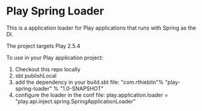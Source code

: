 # Play Spring Loader


This is a application loader for Play applications that runs with Spring as the DI.

The project targets Play 2.5.4

To use in your Play application project:

1. Checkout this repo locally
2. sbt publishLocal
3. add the dependency in your build.sbt file: "com.rthieblin"% "play-spring-loader" % "1.0-SNAPSHOT"
4. configure the loader in the conf file: play.application.loader = "play.api.inject.spring.SpringApplicationLoader"
